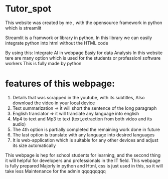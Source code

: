 # Tutor_spot

This website was created by me , with the opensource framework in python which is streamlit

Streamlit is a framwork or library in python, In this library we can easily integrate python into html without the HTML code

By using this:
Integrate AI in webpage
Easiy for data Analysis
In this website tere are many option which is used for the students or professionl software workers This is fully made by python

# features of this webpage:

  1. Details that was scrapped in the youtube, with its subtitles, Also download the video in your local device
  2. Text summarization => it will short the sentence of the long paragraph
  3. English translator => it will translate any language into english 
  4. Mp4 to text and Mp3 to text (text,extraction from both video and its audio)
  5. The 4th option is partially completed the remaining work done in future
  6. The last option is translate with any language into desired languages
  7. It is web-application which is suitable for any other devices and adjust its size automatically 
 
 This webpage is hep for school students for learning, and the second thing it will helpful for developers and 
    professionals in the IT field.
 This webpage is fully prepared Majorly in python and Html, css is just used in this, so it will take less Maintenance 
       for the admin
qqqqqqqqq 
